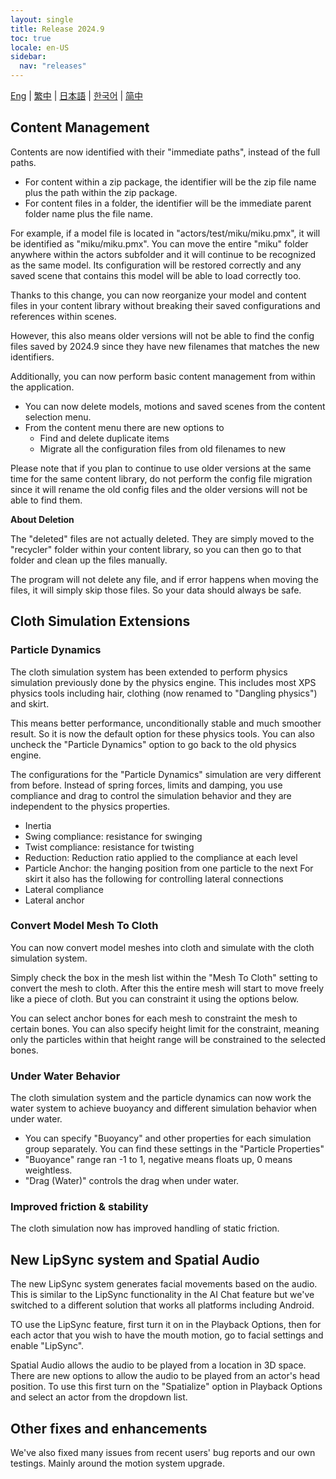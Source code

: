 ```yaml
---
layout: single
title: Release 2024.9
toc: true
locale: en-US
sidebar:
  nav: "releases"
---
```

[Eng](/dancexr/releases/2024.9) | [繁中](/tw/dancexr/releases/2024.9) | [日本語](/jp/dancexr/releases/2024.9) | [한국어](/kr/dancexr/releases/2024.9) | [简中](/zh/dancexr/releases/2024.9)


## Content Management
Contents are now identified with their "immediate paths", instead of the full paths. 

* For content within a zip package, the identifier will be the zip file name plus the path within the zip package. 
* For content files in a folder, the identifier will be the immediate parent folder name plus the file name. 

For example, if a model file is located in "actors/test/miku/miku.pmx", it will be identified as "miku/miku.pmx". You can move the entire "miku" folder anywhere within the actors subfolder and it will continue to be recognized as the same model. Its configuration will be restored correctly and any saved scene that contains this model will be able to load correctly too. 

Thanks to this change, you can now reorganize your model and content files in your content library without breaking their saved configurations and references within scenes.

However, this also means older versions will not be able to find the config files saved by 2024.9 since they have new filenames that matches the new identifiers. 

Additionally, you can now perform basic content management from within the application.

* You can now delete models, motions and saved scenes from the content selection menu.
* From the content menu there are new options to 
    * Find and delete duplicate items
    * Migrate all the configuration files from old filenames to new

Please note that if you plan to continue to use older versions at the same time for the same content library, do not perform the config file migration since it will rename the old config files and the older versions will not be able to find them. 

**About Deletion**

The "deleted" files are not actually deleted. They are simply moved to the "recycler" folder within your content library, so you can then go to that folder and clean up the files manually. 

The program will not delete any file, and if error happens when moving the files, it will simply skip those files. So your data should always be safe. 


## Cloth Simulation Extensions

### Particle Dynamics

The cloth simulation system has been extended to perform physics simulation previously done by the physics engine. This includes most XPS physics tools including hair, clothing (now renamed to "Dangling physics") and skirt. 

This means better performance, unconditionally stable and much smoother result. So it is now the default option for these physics tools. You can also uncheck the "Particle Dynamics" option to go back to the old physics engine.

The configurations for the "Particle Dynamics" simulation are very different from before. Instead of spring forces, limits and damping, you use compliance and drag to control the simulation behavior and they are independent to the physics properties. 

* Inertia
* Swing compliance: resistance for swinging
* Twist compliance: resistance for twisting
* Reduction: Reduction ratio applied to the compliance at each level
* Particle Anchor: the hanging position from one particle to the next
For skirt it also has the following for controlling lateral connections
* Lateral compliance
* Lateral anchor

### Convert Model Mesh To Cloth

You can now convert model meshes into cloth and simulate with the cloth simulation system. 

Simply check the box in the mesh list within the "Mesh To Cloth" setting to convert the mesh to cloth. After this the entire mesh will start to move freely like a piece of cloth. But you can constraint it using the options below.

You can select anchor bones for each mesh to constraint the mesh to certain bones. You can also specify height limit for the constraint, meaning only the particles within that height range will be constrained to the selected bones. 


### Under Water Behavior

The cloth simulation system and the particle dynamics can now work the water system to achieve buoyancy and different simulation behavior when under water.

* You can specify "Buoyancy" and other properties for each simulation group separately. You can find these settings in the "Particle Properties"
* "Buoyance" range ran -1 to 1, negative means floats up, 0 means weightless.
* "Drag (Water)" controls the drag when under water.


### Improved friction & stability

The cloth simulation now has improved handling of static friction. 


## New LipSync system and Spatial Audio

The new LipSync system generates facial movements based on the audio. This is similar to the LipSync functionality in the AI Chat feature but we've switched to a different solution that works all platforms including Android. 

TO use the LipSync feature, first turn it on in the Playback Options, then for each actor that you wish to have the mouth motion, go to facial settings and enable "LipSync".

Spatial Audio allows the audio to be played from a location in 3D space. There are new options to allow the audio to be played from an actor's head position. To use this first turn on the "Spatialize" option in Playback Options and select an actor from the dropdown list.


## Other fixes and enhancements
We've also fixed many issues from recent users' bug reports and our own testings. Mainly around the motion system upgrade.